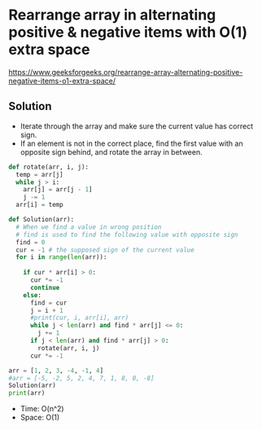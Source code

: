 # Rearrange array in alternating positive & negative items with O(1) extra space

https://www.geeksforgeeks.org/rearrange-array-alternating-positive-negative-items-o1-extra-space/

## Solution
* Iterate through the array and make sure the current value has correct sign.
* If an element is not in the correct place, find the first value with an opposite sign behind, and rotate the array in between.

```python
def rotate(arr, i, j):
  temp = arr[j]
  while j > i:
    arr[j] = arr[j - 1]
    j -= 1
  arr[i] = temp

def Solution(arr):
  # When we find a value in wrong position
  # find is used to find the following value with opposite sign
  find = 0
  cur = -1 # the supposed sign of the current value
  for i in range(len(arr)):
    
    if cur * arr[i] > 0:
      cur *= -1
      continue
    else:
      find = cur
      j = i + 1
      #print(cur, i, arr[i], arr)
      while j < len(arr) and find * arr[j] <= 0:
        j += 1
      if j < len(arr) and find * arr[j] > 0:
        rotate(arr, i, j)
      cur *= -1

arr = [1, 2, 3, -4, -1, 4]
#arr = [-5, -2, 5, 2, 4, 7, 1, 8, 0, -8]
Solution(arr)
print(arr)
```

* Time: O(n^2)
* Space: O(1)
